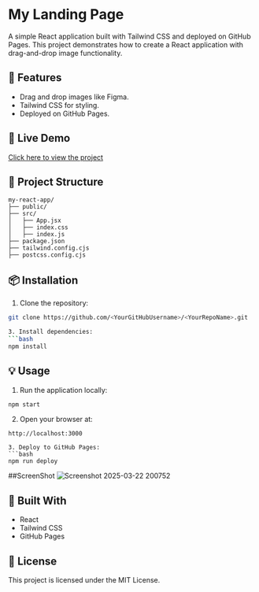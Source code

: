 # My Landing Page

A simple React application built with Tailwind CSS and deployed on GitHub Pages. This project demonstrates how to create a React application with drag-and-drop image functionality.

## 📌 Features
- Drag and drop images like Figma.
- Tailwind CSS for styling.
- Deployed on GitHub Pages.

## 🚀 Live Demo
[Click here to view the project](https://<YourGitHubUsername>.github.io/<YourRepoName>)

## 📁 Project Structure
```
my-react-app/
├── public/
├── src/
│   ├── App.jsx
│   ├── index.css
│   ├── index.js
├── package.json
├── tailwind.config.cjs
├── postcss.config.cjs
```

## 📦 Installation
1. Clone the repository:
```bash
git clone https://github.com/<YourGitHubUsername>/<YourRepoName>.git

3. Install dependencies:
```bash
npm install
```

## 💡 Usage
1. Run the application locally:
```bash
npm start
```
2. Open your browser at:
```
http://localhost:3000
```
```
3. Deploy to GitHub Pages:
```bash
npm run deploy
```
##ScreenShot
![Screenshot 2025-03-22 200752](https://github.com/user-attachments/assets/8f73a7be-b5ea-4008-b3d1-0a5842636a65)



## 🔨 Built With
- React
- Tailwind CSS
- GitHub Pages

## 📌 License
This project is licensed under the MIT License.


